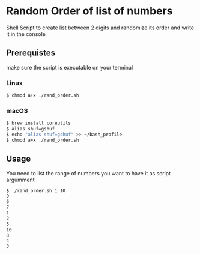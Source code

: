 # Random Order of list of numbers
Shell Script to create list between 2 digits and randomize its order and write it in the console 
## Prerequistes
make sure the script is executable on your terminal
### Linux
```bash 
$ chmod a+x ./rand_order.sh
```
### macOS
```bash 
$ brew install coreutils
$ alias shuf=gshuf
$ echo "alias shuf=gshuf" >> ~/bash_profile
$ chmod a+x ./rand_order.sh
```
## Usage
You need to list the range of numbers you want to have it as script argumment 
```bash
$ ./rand_order.sh 1 10
9
6
7
1
2
5
10
8
4
3
```
